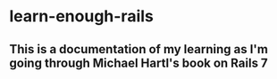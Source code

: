 # learn-enough-rails

## This is a documentation of my learning as I'm going through Michael Hartl's book on Rails 7
